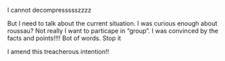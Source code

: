 I cannot decompressssszzzz

But I need to talk about the current situation. I was curious enough about roussau? Not really I want to particape in “group”. I was convinced by the facts and points!!!! Bot of words. Stop it

I amend this treacherous intention!!